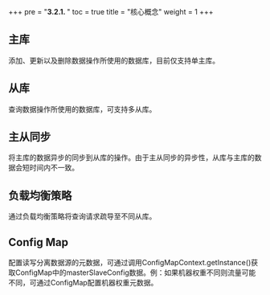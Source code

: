+++
pre = "<b>3.2.1. </b>"
toc = true
title = "核心概念"
weight = 1
+++

## 主库

添加、更新以及删除数据操作所使用的数据库，目前仅支持单主库。

## 从库

查询数据操作所使用的数据库，可支持多从库。

## 主从同步

将主库的数据异步的同步到从库的操作。由于主从同步的异步性，从库与主库的数据会短时间内不一致。

## 负载均衡策略

通过负载均衡策略将查询请求疏导至不同从库。

## Config Map

配置读写分离数据源的元数据，可通过调用ConfigMapContext.getInstance()获取ConfigMap中的masterSlaveConfig数据。例：如果机器权重不同则流量可能不同，可通过ConfigMap配置机器权重元数据。
